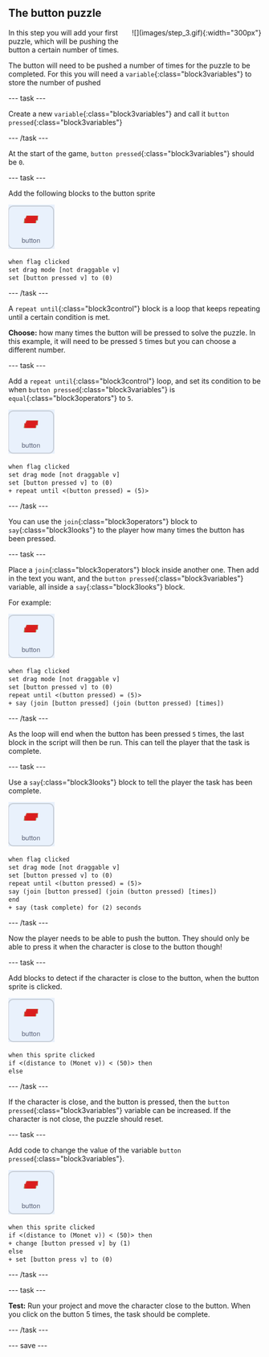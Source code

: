 ## The button puzzle

<div style="display: flex; flex-wrap: wrap">
<div style="flex-basis: 200px; flex-grow: 1; margin-right: 15px;">
In this step you will add your first puzzle, which will be pushing the button a certain number of times.
</div>
<div>
![](images/step_3.gif){:width="300px"}
</div>
</div>

The button will need to be pushed a number of times for the puzzle to be completed. For this you will need a `variable`{:class="block3variables"} to store the number of pushed

--- task ---

Create a new `variable`{:class="block3variables"} and call it `button pressed`{:class="block3variables"}

--- /task ---

At the start of the game, `button pressed`{:class="block3variables"} should be `0`.

--- task ---

Add the following blocks to the button sprite

![button sprite](images/button-sprite.png)
```blocks3
when flag clicked
set drag mode [not draggable v]
set [button pressed v] to (0)
```

--- /task ---

A `repeat until`{:class="block3control"} block is a loop that keeps repeating until a certain condition is met. 

**Choose:** how many times the button will be pressed to solve the puzzle. In this example, it will need to be pressed `5` times but you can choose a different number.

--- task ---

Add a `repeat until`{:class="block3control"} loop, and set its condition to be when `button pressed`{:class="block3variables"} is `equal`{:class="block3operators"} to `5`.

![button sprite](images/button-sprite.png)
```blocks3
when flag clicked
set drag mode [not draggable v]
set [button pressed v] to (0)
+ repeat until <(button pressed) = (5)>
```

--- /task ---

You can use the `join`{:class="block3operators"} block to `say`{:class="block3looks"} to the player how many times the button has been pressed.

--- task ---

Place a `join`{:class="block3operators"} block inside another one. Then add in the text you want, and the `button pressed`{:class="block3variables"} variable, all inside a `say`{:class="block3looks"} block.

For example:

![button sprite](images/button-sprite.png)
```blocks3
when flag clicked
set drag mode [not draggable v]
set [button pressed v] to (0)
repeat until <(button pressed) = (5)>
+ say (join [button pressed] (join (button pressed) [times])
```

--- /task ---

As the loop will end when the button has been pressed `5` times, the last block in the script will then be run. This can tell the player that the task is complete.

--- task ---

Use a `say`{:class="block3looks"} block to tell the player the task has been complete.

![button sprite](images/button-sprite.png)
```blocks3
when flag clicked
set drag mode [not draggable v]
set [button pressed v] to (0)
repeat until <(button pressed) = (5)>
say (join [button pressed] (join (button pressed) [times])
end
+ say (task complete) for (2) seconds
```

--- /task ---

Now the player needs to be able to push the button. They should only be able to press it when the character is close to the button though!

--- task ---

Add blocks to detect if the character is close to the button, when the button sprite is clicked.

![button sprite](images/button-sprite.png)
```blocks3
when this sprite clicked
if <(distance to (Monet v)) < (50)> then
else
```

--- /task ---

If the character is close, and the button is pressed, then the `button pressed`{:class="block3variables"} variable can be increased. If the character is not close, the puzzle should reset.

--- task ---

Add code to change the value of the variable `button pressed`{:class="block3variables"}.

![button sprite](images/button-sprite.png)
```blocks3
when this sprite clicked
if <(distance to (Monet v)) < (50)> then
+ change [button pressed v] by (1)
else
+ set [button press v] to (0)
```

--- /task ---

--- task ---

**Test:** Run your project and move the character close to the button. When you click on the button 5 times, the task should be complete.

--- /task ---

--- save ---

